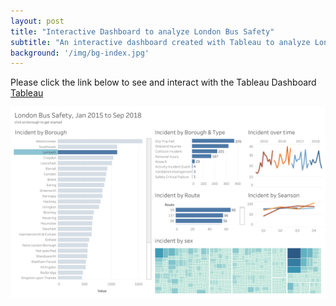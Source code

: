 ```yaml
---
layout: post
title: "Interactive Dashboard to analyze London Bus Safety"
subtitle: "An interactive dashboard created with Tableau to analyze London Bus Safety, using interactive bar graph, line graph and tree map are used to analyze incidents by borough, by borough and type, by route, time, season and sex"
background: '/img/bg-index.jpg'
---
```


Please click the link below to see and interact with the Tableau Dashboard <br>
[Tableau](https://public.tableau.com/views/LondonBusSafetyJan2015-Sep2018_16599253361820/Dashboard1?:language=en-US&:display_count=n&:origin=viz_share_link)

![Static Dashboard](/img/dashboards/Dashboard1.png)
